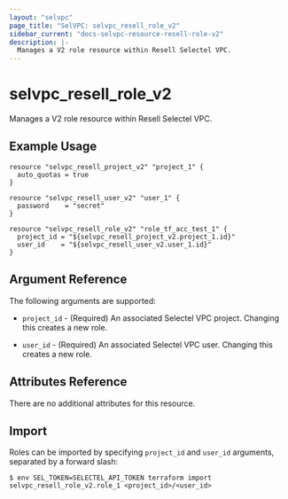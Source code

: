 ```yaml
---
layout: "selvpc"
page_title: "SelVPC: selvpc_resell_role_v2"
sidebar_current: "docs-selvpc-resource-resell-role-v2"
description: |-
  Manages a V2 role resource within Resell Selectel VPC.
---
```


# selvpc\_resell\_role_v2

Manages a V2 role resource within Resell Selectel VPC.

## Example Usage

```hcl
resource "selvpc_resell_project_v2" "project_1" {
  auto_quotas = true
}

resource "selvpc_resell_user_v2" "user_1" {
  password    = "secret"
}

resource "selvpc_resell_role_v2" "role_tf_acc_test_1" {
  project_id = "${selvpc_resell_project_v2.project_1.id}"
  user_id    = "${selvpc_resell_user_v2.user_1.id}"
}
```

## Argument Reference

The following arguments are supported:

* `project_id` - (Required) An associated Selectel VPC project. Changing this
  creates a new role.

* `user_id` - (Required) An associated Selectel VPC user. Changing this
  creates a new role.

## Attributes Reference

There are no additional attributes for this resource.

## Import

Roles can be imported by specifying `project_id` and `user_id` arguments,
separated by a forward slash:

```shell
$ env SEL_TOKEN=SELECTEL_API_TOKEN terraform import selvpc_resell_role_v2.role_1 <project_id>/<user_id>
```
